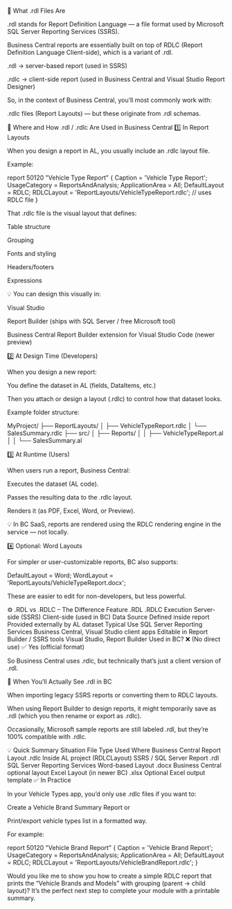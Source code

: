 🎯 What .rdl Files Are

.rdl stands for Report Definition Language — a file format used by Microsoft SQL Server Reporting Services (SSRS).

Business Central reports are essentially built on top of RDLC (Report Definition Language Client-side), which is a variant of .rdl.

.rdl → server-based report (used in SSRS)

.rdlc → client-side report (used in Business Central and Visual Studio Report Designer)

So, in the context of Business Central, you’ll most commonly work with:

.rdlc files (Report Layouts) — but these originate from .rdl schemas.

🧩 Where and How .rdl / .rdlc Are Used in Business Central
1️⃣ In Report Layouts

When you design a report in AL, you usually include an .rdlc layout file.

Example:

report 50120 "Vehicle Type Report"
{
    Caption = 'Vehicle Type Report';
    UsageCategory = ReportsAndAnalysis;
    ApplicationArea = All;
    DefaultLayout = RDLC;
    RDLCLayout = 'ReportLayouts/VehicleTypeReport.rdlc'; // uses RDLC file
}


That .rdlc file is the visual layout that defines:

Table structure

Grouping

Fonts and styling

Headers/footers

Expressions

💡 You can design this visually in:

Visual Studio

Report Builder (ships with SQL Server / free Microsoft tool)

Business Central Report Builder extension for Visual Studio Code (newer preview)

2️⃣ At Design Time (Developers)

When you design a new report:

You define the dataset in AL (fields, DataItems, etc.)

Then you attach or design a layout (.rdlc) to control how that dataset looks.

Example folder structure:

MyProject/
 ├── ReportLayouts/
 │    ├── VehicleTypeReport.rdlc
 │    └── SalesSummary.rdlc
 ├── src/
 │    ├── Reports/
 │    │    ├── VehicleTypeReport.al
 │    │    └── SalesSummary.al

3️⃣ At Runtime (Users)

When users run a report, Business Central:

Executes the dataset (AL code).

Passes the resulting data to the .rdlc layout.

Renders it (as PDF, Excel, Word, or Preview).

💡 In BC SaaS, reports are rendered using the RDLC rendering engine in the service — not locally.

4️⃣ Optional: Word Layouts

For simpler or user-customizable reports, BC also supports:

DefaultLayout = Word;
WordLayout = 'ReportLayouts/VehicleTypeReport.docx';


These are easier to edit for non-developers, but less powerful.

⚙️ .RDL vs .RDLC – The Difference
Feature	.RDL	.RDLC
Execution	Server-side (SSRS)	Client-side (used in BC)
Data Source	Defined inside report	Provided externally by AL dataset
Typical Use	SQL Server Reporting Services	Business Central, Visual Studio client apps
Editable in	Report Builder / SSRS tools	Visual Studio, Report Builder
Used in BC?	❌ (No direct use)	✅ Yes (official format)

So Business Central uses .rdlc, but technically that’s just a client version of .rdl.

🧭 When You’ll Actually See .rdl in BC

When importing legacy SSRS reports or converting them to RDLC layouts.

When using Report Builder to design reports, it might temporarily save as .rdl (which you then rename or export as .rdlc).

Occasionally, Microsoft sample reports are still labeled .rdl, but they’re 100% compatible with .rdlc.

💡 Quick Summary
Situation	File Type	Used Where
Business Central Report Layout	.rdlc	Inside AL project (RDLCLayout)
SSRS / SQL Server Report	.rdl	SQL Server Reporting Services
Word-based Layout	.docx	Business Central optional layout
Excel Layout (in newer BC)	.xlsx	Optional Excel output template
✅ In Practice

In your Vehicle Types app, you’d only use .rdlc files if you want to:

Create a Vehicle Brand Summary Report or

Print/export vehicle types list in a formatted way.

For example:

report 50120 "Vehicle Brand Report"
{
    Caption = 'Vehicle Brand Report';
    UsageCategory = ReportsAndAnalysis;
    ApplicationArea = All;
    DefaultLayout = RDLC;
    RDLCLayout = 'ReportLayouts/VehicleBrandReport.rdlc';
}


Would you like me to show you how to create a simple RDLC report that prints the “Vehicle Brands and Models” with grouping (parent → child layout)?
It’s the perfect next step to complete your module with a printable summary.
